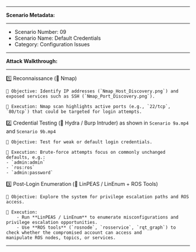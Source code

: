 -------------------------------------------------------------------------------------------------------------------------------------

**Scenario Metadata:**

-------------------------------------------------------------------------------------------------------------------------------------

- Scenario Number: 09
- Scenario Name: Default Credentials
- Category: Configuration Issues

-------------------------------------------------------------------------------------------------------------------------------------

**Attack Walkthrough:**

-------------------------------------------------------------------------------------------------------------------------------------

1️⃣ Reconnaissance (🔎 Nmap)


	🎯 Objective: Identify IP addresses (`Nmap_Host_Discovery.png`) and exposed services such as SSH (`Nmap_Port_Discovery.png`).

	🔧 Execution: Nmap scan highlights active ports (e.g., `22/tcp`, `80/tcp`) that could be targeted for login attempts.




2️⃣ Credential Testing (🔐 Hydra / Burp Intruder)  as shown in `Scenario 9a.mp4` and `Scenario 9b.mp4`


	🎯 Objective: Test for weak or default login credentials.

	🔧 Execution: Brute-force attempts focus on commonly unchanged defaults, e.g.:
	- `admin:admin`  
	- `ros:ros`  
	- `admin:password`  



3️⃣ Post-Login Enumeration (🧩 LinPEAS / LinEnum + ROS Tools)


	🎯 Objective: Explore the system for privilege escalation paths and ROS access.

	🔧 Execution:
		- Run **LinPEAS / LinEnum** to enumerate misconfigurations and privilege escalation opportunities.  
		- Use **ROS tools** (`rosnode`, `rosservice`, `rqt_graph`) to check whether the compromised account can access and 			  manipulate ROS nodes, topics, or services.  

--------------------------------------------------------------------------------------------------------------------------------------

